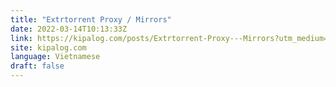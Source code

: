 ```yaml
---
title: "Extrtorrent Proxy / Mirrors"
date: 2022-03-14T10:13:33Z
link: https://kipalog.com/posts/Extrtorrent-Proxy---Mirrors?utm_medium=RSS&utm_source=news.12bit.vn
site: kipalog.com
language: Vietnamese
draft: false
---
```

